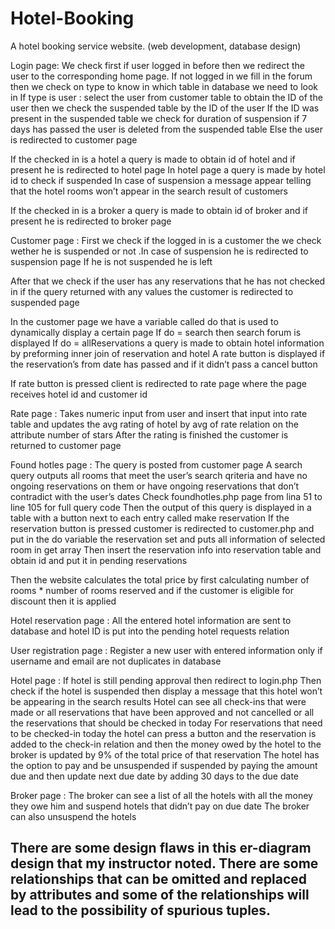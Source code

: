 # Hotel-Booking
A hotel booking service website. (web development, database design)


Login page:
We check first if user logged in before then we redirect the user to the corresponding home page.
If not logged in we fill in the forum then we check on type to know in which table in database we need to look in 
If type is user : select the user from customer table to obtain the ID of the user then we check the suspended table by the ID of the user 
If the ID was present in the suspended table we check for duration of suspension if 7 days has passed the user is deleted from the suspended table 
Else the user is redirected to customer page 

If the checked in is a hotel a query is made to obtain id of hotel and if present he is redirected to hotel page 
In hotel page a query is made by hotel id to check if suspended 
In case of suspension a message appear telling that the hotel rooms won’t appear in the search result of customers

If the checked in is a broker a query is made to obtain id of broker and if present he is redirected to broker page 

Customer page :
First we check if the logged in is a customer the we check wether he is suspended or not .In case of suspension he is redirected to suspension page 
If he is not suspended he is left

After that we check if the user has any reservations that he has not checked in if the query returned with any values the customer is redirected to suspended page

In the customer page we have a variable called do that is used to dynamically display a certain page
If do = search then search forum is displayed 
If do = allReservations a query is made to obtain hotel information by preforming inner join of reservation and hotel 
A rate button is displayed if the reservation’s from date has passed and if it didn’t pass a cancel button 

If rate button is pressed client is redirected to rate page where the page receives hotel id and customer id

Rate page :
Takes numeric input from user and insert that input into rate table and updates the avg rating of hotel by avg of rate relation on the attribute number of stars 
After the rating is finished the customer is returned to customer page


Found hotles page :
The query is posted from customer page
A search query outputs all rooms that meet the user’s search qriteria and have no ongoing reservations on them or have ongoing reservations that don’t contradict with the user’s dates 
Check foundhotles.php page from lina 51 to line 105 for full query code
Then the output of this query is displayed in a table with a button next to each entry called make reservation
If the reservation button is pressed customer is redirected to customer.php and put in the do variable the reservation set and puts all information of selected room in get array
Then insert the reservation info into reservation table and obtain id and put it in pending reservations

Then the website calculates the total price by first calculating number of rooms * number of rooms reserved and if the customer is eligible for discount then it is applied

Hotel reservation page :
All the entered hotel information are sent to database and hotel ID is put into the pending hotel requests relation 

User registration page :
Register a new user with entered information only if username and email are not duplicates in database

Hotel page :
If hotel is still pending approval then redirect to login.php
Then check if the hotel is suspended then display a message that this hotel won’t be appearing in the search results
Hotel can see all check-ins that were made or all reservations that have been approved and not cancelled or all the reservations that should be checked in today 
For reservations that need to be checked-in today the hotel can press a button and the reservation is added to the check-in relation and then the money owed by the hotel to the broker is updated by 9% of the total price of that reservation
The hotel has the option to pay and be unsuspended if suspended by paying the amount due and then update next due date by adding 30 days to the due date 

Broker page :
The broker can see a list of all the hotels with all the money they owe him and suspend hotels that didn’t pay on due date 
The broker can also unsuspend the hotels 


## There are some design flaws in this er-diagram design that my instructor noted. There are some relationships that can be omitted and replaced by attributes and some of the relationships will lead to the possibility of spurious tuples.
